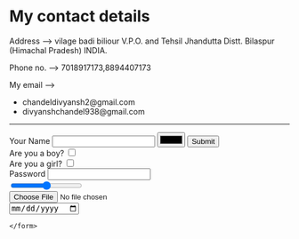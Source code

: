 <!DOCTYPE html>
 <html lang="en">
 <head>
    <meta charset="UTF-8">
    <meta http-equiv="X-UA-Compatible" content="IE=edge">
    <meta name="viewport" content="width=device-width, initial-scale=1.0">
    <title>Contact details</title>
 </head>
 <body>
   <h1>My contact details</h1>
    <p>Address --> vilage badi biliour V.P.O. and Tehsil Jhandutta Distt. Bilaspur (Himachal Pradesh) INDIA.</p>
    <p>Phone no. --> 7018917173,8894407173</p> 
    <p>My email --> </p>
    <ul>
        <li> chandeldivyansh2@gmail.com</li>
        <li>divyanshchandel938@gmail.com</li>
    </ul> 
    <hr size="3px" color="green">
    <form action="first website.html">
       <label for="">Your Name</label>
       <input type="text">
       <input type="color">
       <input type="submit">
       <br>
       <label for="">Are you a boy?</label>
       <input type="checkbox">
       <br>
       <label for="">Are you a girl?</label>
       <input type="checkbox">
       <br>
       <label for="">Password</label>
       <input type="password">
        <br>
        <input type="range">
        <br>
        <input type="file">
        <br>
        <input type="date">


    </form>
</body>
 </html>
